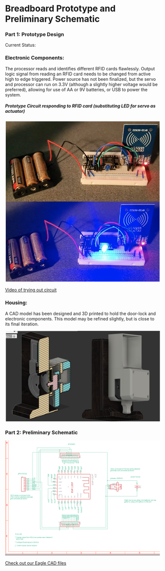 # Breadboard Prototype and Preliminary Schematic

### Part 1: Prototype Design

Current Status:

### Electronic Components:
The processor reads and identifies different RFID cards flawlessly. Output logic signal from reading an RFID card needs to be changed 
from active high to edge triggered. Power source has not been finalized, but the servo and processor can run on 3.3V 
(although a slightly higher voltage would be preferred), allowing for use of AA or 9V batteries, or USB to power the system. 


##### Prototype Circuit responding to RFID card (substituting LED for servo as actuator)

![](./imgs/DoorLockCircuit.png)

[Video of trying out circuit](./imgs/Doorlock.mp4)

### Housing:
A CAD model has been designed and 3D printed to hold the door-lock and electronic components. This model may be refined slightly, 
but is close to its final iteration.


![CAD renders of housing design](./imgs/CADenclosure.png)

### Part 2: Preliminary Schematic

![](./imgs/PreliminarySchematic.png)

[Check out our Eagle CAD files](./../EagleCAD/Schematic/EAGLESchematic.zip)
